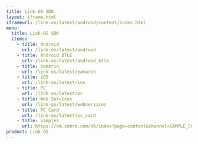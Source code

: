 ```yaml
---
title: Link-OS SDK
layout: iframe.html
iframeurl: /link-os/latest/android/content/index.html
menu:
  title: Link-OS SDK
  items:
    - title: Android
      url: /link-os/latest/android
    - title: Android BTLE
      url: /link-os/latest/android_btle
    - title: Xamarin
      url: /link-os/latest/xamarin
    - title: iOS
      url: /link-os/latest/ios
    - title: PC
      url: /link-os/latest/pc
    - title: Web Services
      url: /link-os/latest/webservices
    - title: PC Card
      url: /link-os/latest/pc_card
    - title: Samples
      url: https://km.zebra.com/kb/index?page=content&channel=SAMPLE_CODE
product: Link-OS
---
```











